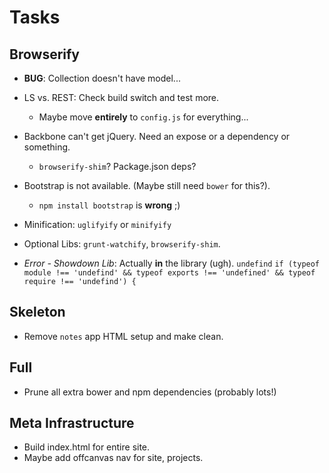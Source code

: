 Tasks
=====

## Browserify

* **BUG**: Collection doesn't have model...
* LS vs. REST: Check build switch and test more.
    * Maybe move **entirely** to `config.js` for everything...
* Backbone can't get jQuery. Need an expose or a dependency or something.
    * `browserify-shim`? Package.json deps?
* Bootstrap is not available. (Maybe still need `bower` for this?).
    * `npm install bootstrap` is **wrong** ;)
* Minification: `uglifyify` or `minifyify`
* Optional Libs: `grunt-watchify`, `browserify-shim`.

* *Error - Showdown Lib*: Actually **in** the library (ugh). `undefind`
  `if (typeof module !== 'undefind' && typeof exports !== 'undefined' && typeof require !== 'undefind') {`

## Skeleton

* Remove `notes` app HTML setup and make clean.

## Full

* Prune all extra bower and npm dependencies (probably lots!)

## Meta Infrastructure

* Build index.html for entire site.
* Maybe add offcanvas nav for site, projects.

